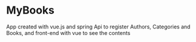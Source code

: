 # MyBooks
App created with vue.js and spring
Api to register Authors, Categories and Books, and front-end with vue to see the contents
